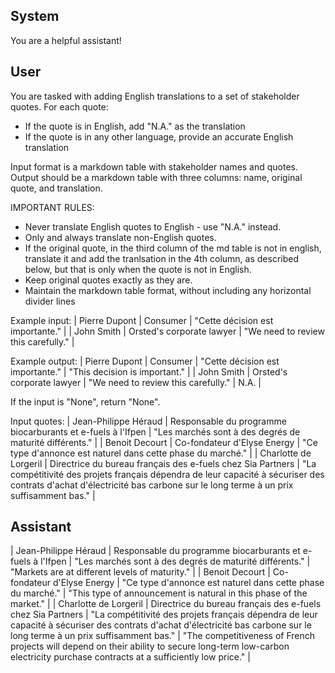 ## System

You are a helpful assistant!

## User


You are tasked with adding English translations to a set of stakeholder quotes. For each quote:
- If the quote is in English, add "N.A." as the translation
- If the quote is in any other language, provide an accurate English translation

Input format is a markdown table with stakeholder names and quotes.
Output should be a markdown table with three columns: name, original quote, and translation.

IMPORTANT RULES:
- Never translate English quotes to English - use "N.A." instead.
- Only and always translate non-English quotes.
- If the original quote, in the third column of the md table is not in english, translate it and add the tranlsation in the 4th column, as described below, but that is only when the quote is not in English.
- Keep original quotes exactly as they are.
- Maintain the markdown table format, without including any horizontal divider lines

Example input:
| Pierre Dupont | Consumer | "Cette décision est importante." |
| John Smith | Orsted's corporate lawyer | "We need to review this carefully." |

Example output:
| Pierre Dupont | Consumer | "Cette décision est importante." | "This decision is important." |
| John Smith | Orsted's corporate lawyer | "We need to review this carefully." | N.A. |

If the input is "None", return "None".

Input quotes:
| Jean-Philippe Héraud | Responsable du programme biocarburants et e-fuels à l'Ifpen | "Les marchés sont à des degrés de maturité différents." |
| Benoit Decourt | Co-fondateur d'Elyse Energy | "Ce type d'annonce est naturel dans cette phase du marché." |
| Charlotte de Lorgeril | Directrice du bureau français des e-fuels chez Sia Partners | "La compétitivité des projets français dépendra de leur capacité à sécuriser des contrats d'achat d'électricité bas carbone sur le long terme à un prix suffisamment bas." |
        

## Assistant

| Jean-Philippe Héraud | Responsable du programme biocarburants et e-fuels à l'Ifpen | "Les marchés sont à des degrés de maturité différents." | "Markets are at different levels of maturity." |
| Benoit Decourt | Co-fondateur d'Elyse Energy | "Ce type d'annonce est naturel dans cette phase du marché." | "This type of announcement is natural in this phase of the market." |
| Charlotte de Lorgeril | Directrice du bureau français des e-fuels chez Sia Partners | "La compétitivité des projets français dépendra de leur capacité à sécuriser des contrats d'achat d'électricité bas carbone sur le long terme à un prix suffisamment bas." | "The competitiveness of French projects will depend on their ability to secure long-term low-carbon electricity purchase contracts at a sufficiently low price." |

